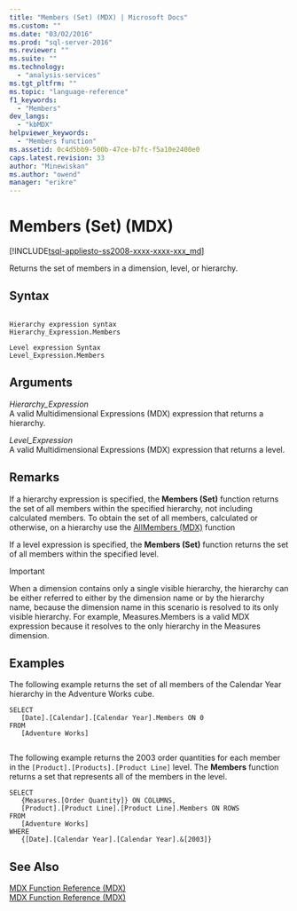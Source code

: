 ```yaml
---
title: "Members (Set) (MDX) | Microsoft Docs"
ms.custom: ""
ms.date: "03/02/2016"
ms.prod: "sql-server-2016"
ms.reviewer: ""
ms.suite: ""
ms.technology: 
  - "analysis-services"
ms.tgt_pltfrm: ""
ms.topic: "language-reference"
f1_keywords: 
  - "Members"
dev_langs: 
  - "kbMDX"
helpviewer_keywords: 
  - "Members function"
ms.assetid: 0c4d5bb9-500b-47ce-b7fc-f5a10e2400e0
caps.latest.revision: 33
author: "Minewiskan"
ms.author: "owend"
manager: "erikre"
---
```

# Members (Set) (MDX)
[!INCLUDE[tsql-appliesto-ss2008-xxxx-xxxx-xxx_md](../includes/tsql-appliesto-ss2008-xxxx-xxxx-xxx-md.md)]

  Returns the set of members in a dimension, level, or hierarchy.  
  
## Syntax  
  
```  
  
Hierarchy expression syntax  
Hierarchy_Expression.Members  
  
Level expression Syntax  
Level_Expression.Members  
```  
  
## Arguments  
 *Hierarchy_Expression*  
 A valid Multidimensional Expressions (MDX) expression that returns a hierarchy.  
  
 *Level_Expression*  
 A valid Multidimensional Expressions (MDX) expression that returns a level.  
  
## Remarks  
 If a hierarchy expression is specified, the **Members (Set)** function returns the set of all members within the specified hierarchy, not including calculated members. To obtain the set of all members, calculated or otherwise, on a hierarchy use the [AllMembers &#40;MDX&#41;](../mdx/allmembers-mdx.md) function  
  
 If a level expression is specified, the **Members (Set)** function returns the set of all members within the specified level.  
  
> [!IMPORTANT]  
>  When a dimension contains only a single visible hierarchy, the hierarchy can be either referred to either by the dimension name or by the hierarchy name, because the dimension name in this scenario is resolved to its only visible hierarchy. For example, Measures.Members is a valid MDX expression because it resolves to the only hierarchy in the Measures dimension.  
  
## Examples  
 The following example returns the set of all members of the Calendar Year hierarchy in the Adventure Works cube.  
  
```  
SELECT   
   [Date].[Calendar].[Calendar Year].Members ON 0  
FROM  
   [Adventure Works]  
  
```  
  
 The following example returns the 2003 order quantities for each member in the `[Product].[Products].[Product Line]` level. The **Members** function returns a set that represents all of the members in the level.  
  
```  
SELECT   
   {Measures.[Order Quantity]} ON COLUMNS,  
   [Product].[Product Line].[Product Line].Members ON ROWS  
FROM  
   [Adventure Works]  
WHERE  
   {[Date].[Calendar Year].[Calendar Year].&[2003]}  
```  
  
## See Also  
 [MDX Function Reference &#40;MDX&#41;](../mdx/mdx-function-reference-mdx.md)   
 [MDX Function Reference &#40;MDX&#41;](../mdx/mdx-function-reference-mdx.md)  
  
  
